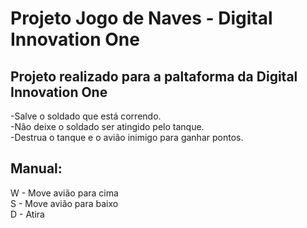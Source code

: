 # Projeto Jogo de Naves - Digital Innovation One
## Projeto realizado para a paltaforma da Digital Innovation One

-Salve o soldado que está correndo.</br>
-Não deixe o soldado ser atingido pelo tanque.</br>
-Destrua o tanque e o avião inimigo para ganhar pontos.</br>

## Manual:
W - Move avião para cima </br>
S - Move avião para baixo </br>
D - Atira

